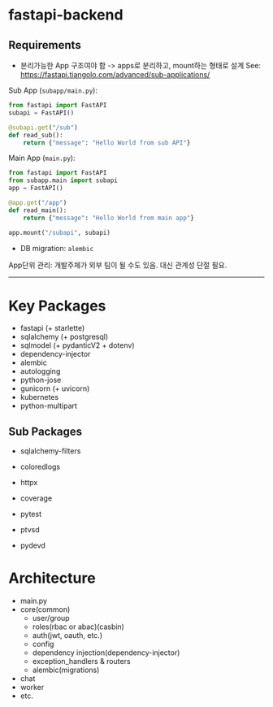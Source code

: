 # fastapi-backend

## Requirements

* 분리가능한 App 구조여야 함 -> apps로 분리하고, mount하는 형태로 설계
See: https://fastapi.tiangolo.com/advanced/sub-applications/

Sub App (`subapp/main.py`):
```python
from fastapi import FastAPI
subapi = FastAPI()

@subapi.get("/sub")
def read_sub():
    return {"message": "Hello World from sub API"}
```

Main App (`main.py`):
```python
from fastapi import FastAPI
from subapp.main import subapi
app = FastAPI()

@app.get("/app")
def read_main():
    return {"message": "Hello World from main app"}

app.mount("/subapi", subapi)
```

* DB migration: `alembic`

App단위 관리: 개발주체가 외부 팀이 될 수도 있음. 대신 관계성 단절 필요.

---

# Key Packages
* fastapi (+ starlette)
* sqlalchemy (+ postgresql)
* sqlmodel (+ pydanticV2 + dotenv)
* dependency-injector
* alembic
* autologging
* python-jose
* gunicorn (+ uvicorn)
* kubernetes
* python-multipart

## Sub Packages
* sqlalchemy-filters
* coloredlogs
* httpx
* coverage
* pytest

* ptvsd
* pydevd


# Architecture

* main.py
* core(common)
  * user/group
  * roles(rbac or abac)(casbin)
  * auth(jwt, oauth, etc.)
  * config
  * dependency injection(dependency-injector)
  * exception_handlers & routers
  * alembic(migrations)
* chat
* worker
* etc.


